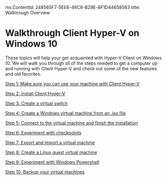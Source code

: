ms.ContentId: 248565F7-5EE6-46C6-B29E-8F1D44658563
title: Walktrough Overview
 
# Walkthrough Client Hyper-V on Windows 10 #
These topics will help your get acquainted with Hyper-V Client on Windows 10. We will walk you through all of the steps needed to get a computer up and running with Client Hyper-V and check out some of the new features and old favorites.

[Step 1: Make sure you can use your machine with Client Hyper-V](step1.md)

[Step 2: Install Client Hyper-V](step2.md)

[Step 3: Create a virtual switch](step3.md) 

[Step 4: Create a Windows virtual machine from an .iso file](step4.md)

[Step 5: Connect to the virtual machine and finish the installation](step5.md)

[Step 6: Experiment with checkpoints](step6.md)

[Step 7: Export and import a virtual machine](step7.md)

[Step 8: Create a Linux guest virtual machine](step8.md)

[Step 9: Experiment with Windows Powershell](step9.md)

[Step 10: Backup your virtual machines](step10.md)

